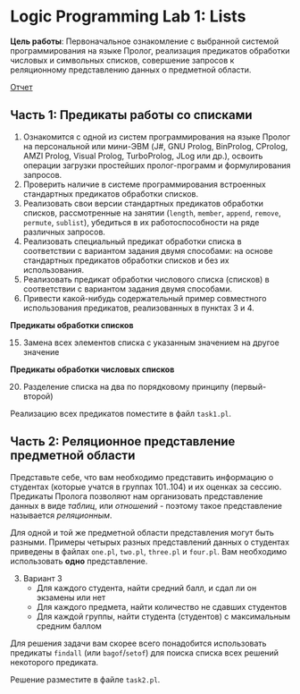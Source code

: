 # Logic Programming Lab 1: Lists

**Цель работы**: Первоначальное ознакомление с выбранной системой программирования на языке Пролог, реализация предикатов обработки числовых и символьных списков, совершение запросов к реляционному представлению данных о предметной области.

[Отчет](REPORT.md)

## Часть 1: Предикаты работы со списками

1. Ознакомится с одной из систем программирования на языке Пролог на персональной или мини-ЭВМ (J#, GNU Prolog, BinProlog, CProlog, AMZI Prolog, Visual Prolog, TurboProlog, JLog или др.), освоить операции загрузки простейших пролог-программ и формулирования запросов. 
2. Проверить наличие в системе программирования встроенных стандартных предикатов обработки списков. 
3. Реализовать свои версии стандартных предикатов обработки списков, рассмотренные на занятии (`length`, `member`, `append`, `remove`, `permute`, `sublist`), убедиться в их работоспособности на ряде различных запросов. 
4. Реализовать специальный предикат обработки списка в соответствии с вариантом задания двумя способами: на основе стандартных предикатов обработки списков и без их использования.
5. Реализовать предикат обработки числового списка (списков) в соответствии с вариантом задания двумя способами.
6. Привести какой-нибудь содержательный пример совместного использования предикатов, реализованных в пунктах 3 и 4.

**Предикаты обработки списков** 

15. Замена всех элементов списка с указанным значением на другое значение 

**Предикаты обработки числовых списков**

20. Разделение списка на два по порядковому принципу (первый-второй)

Реализацию всех предикатов поместите в файл `task1.pl`.

## Часть 2: Реляционное представление предметной области

Представьте себе, что вам необходимо представить информацию о студентах (которые учатся в группах 101..104) и их оценках за сессию. Предикаты Пролога
позволяют нам организовать представление данных в виде *таблиц*, или *отношений* - поэтому такое представление называется *реляционным*.

Для одной и той же предметной области представления могут быть разными. Примеры четырых разных представлений данных о студентах приведены в файлах `one.pl`, `two.pl`, `three.pl` и `four.pl`. Вам необходимо использовать **одно** представление.

 3. Вариант 3
    - Для каждого студента, найти средний балл, и сдал ли он экзамены или нет
    - Для каждого предмета, найти количество не сдавших студентов
    - Для каждой группы, найти студента (студентов) с максимальным средним баллом

Для решения задачи вам скорее всего понадобится использовать предикаты `findall` (или `bagof`/`setof`) для поиска списка всех решений некоторого 
предиката.

Решение разместите в файле `task2.pl`. 
